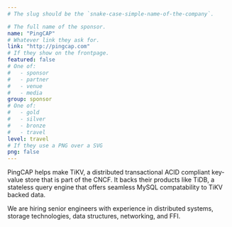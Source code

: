 ```yaml
---
# The slug should be the `snake-case-simple-name-of-the-company`.

# The full name of the sponsor.
name: "PingCAP"
# Whatever link they ask for.
link: "http://pingcap.com"
# If they show on the frontpage.
featured: false
# One of:
#   - sponsor
#   - partner
#   - venue
#   - media
group: sponsor
# One of:
#   - gold
#   - silver
#   - bronze
#   - travel
level: travel
# If they use a PNG over a SVG
png: false
---
```


<!-- Their description. -->
PingCAP helps make TiKV, a distributed transactional ACID compliant key-value store that is part of the CNCF. It backs their products like TiDB, a stateless query engine that offers seamless MySQL compatability to TiKV backed data.

We are hiring senior engineers with experience in distributed systems, storage technologies, data structures, networking, and FFI.
